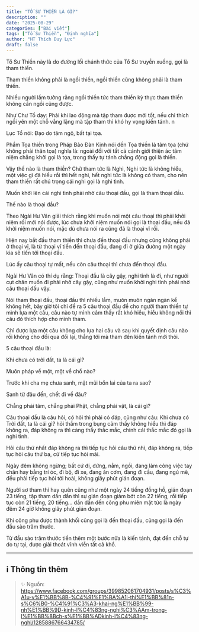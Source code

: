 ```yaml
---
title: "TỔ SƯ THIỀN LÀ GÌ?"
description: ""
date: "2025-08-29"
categories: ["Bài viết"]
tags: ["Tổ Sư Thiền", "Định nghĩa"]
author: "HT Thích Duy Lực"
draft: false
---
```


Tổ Sư Thiền này là do đường lối chánh thức của Tổ Sư truyền xuống, gọi là tham thiền. 

Tham thiền không phải là ngồi thiền, ngồi thiền cũng không phải là tham thiền. 

Nhiều người lầm tưởng rằng ngồi thiền tức tham thiền kỳ thực tham thiền không cần ngồi cũng được.

Như Chư Tổ dạy: Phải khi lao động mà tập tham được mới tốt, nếu chỉ thích ngồi yên một chỗ vắng lặng mà tập tham thì khó hy vọng kiến tánh. n

Lục Tổ nói: Đạo do tâm ngộ, bất tại tọa.

Phẩm Tọa thiền trong Pháp Bảo Đàn Kinh nói đến Tọa thiền là tâm tọa (chứ không phải thân tọa) nghĩa là: ngoài đối với tất cả cảnh giới thiện ác tâm niệm chẳng khởi gọi là tọa, trong thấy tự tánh chẳng động gọi là thiền.

Vậy thế nào là tham thiền? Chữ tham tức là Nghi, Nghi tức là không hiểu, một việc gì đã hiểu rồi thì hết nghi, hết nghi tức là không có tham, cho nên tham thiền rất chú trọng cái nghi gọi là nghi tình.

Muốn khởi lên cái nghi tình phải nhờ câu thoại đầu, gọi là tham thoại đầu.


Thế nào là thoại đầu? 

Theo Ngài Hư Vân giải thích rằng khi muốn nói một câu thoại thì phải khởi niệm rồi mới nói được, lúc chưa khởi niệm muốn nói gọi là thoại đầu, nếu đã khởi niệm muốn nói, mặc dù chưa nói ra cũng đã là thoại vĩ rồi. 

Hiện nay bắt đầu tham thiền thì chưa đến thoại đầu nhưng cũng không phải ở thoại vĩ, là từ thoại vĩ tiến đến thoại đầu, đang đi ở giữa đường một ngày kia sẽ tiến tới thoại đầu.

Lúc ấy câu thoại tự mất, nếu còn câu thoại thì chưa đến thoại đầu. 

Ngài Hư Vân có thí dụ rằng: Thoại đầu là cây gậy, nghi tình là đi, như người cụt chân muốn đi phải nhờ cây gậy, cũng như muốn khởi nghi tình phải nhờ câu thoại đầu vậy.

Nói tham thoại đầu, thoại đầu thì nhiều lắm, muôn muôn ngàn ngàn kể không hết, bây giờ tôi chỉ đề ra 5 câu thoại đầu để cho người tham thiền tự mình lựa một câu, câu nào tự mình cảm thấy rất khó hiểu, hiểu không nổi thì câu đó thích hợp cho mình tham. 

Chỉ được lựa một câu không cho lựa hai câu và sau khi quyết định câu nào rồi không cho đổi qua đổi lại, thẳng tới mà tham đến kiến tánh mới thôi.

5 câu thoại đầu là:

Khi chưa có trời đất, ta là cái gì?

Muôn pháp về một, một về chổ nào?

Trước khi cha mẹ chưa sanh, mặt mũi bổn lai của ta ra sao?

Sanh từ đâu đến, chết đi về đâu?

Chẳng phải tâm, chẳng phải Phật, chẳng phải vật, là cái gì?

Câu thoại đầu là câu hỏi, có hỏi thì phải có đáp, cũng như câu: Khi chưa có Trời đất, ta là cái gì? hỏi thầm trong bụng cảm thấy không hiểu thì đáp không ra, đáp không ra thì càng thấy thắc mắc, chính cái thắc mắc đó gọi là nghi tình.

Hỏi câu thứ nhất đáp không ra thì tiếp tục hỏi câu thứ nhì, đáp không ra, tiếp tục hỏi câu thứ ba, cứ tiếp tục hỏi mãi. 

Ngày đêm không ngừng; bất cứ đi, đứng, nằm, ngồi, đang làm công việc tay chân hay bằng trí óc, đi bộ, đi xe, đang ăn cơm, đang đi cầu, đang ngủ mê, đều phải tiếp tục hỏi tới hoài, không giây phút gián đoạn.

Người sơ tham thì hay quên cũng như một ngày 24 tiếng đồng hồ, gián đoạn 23 tiếng, tập tham dần dần thì sự gián đoạn giảm bớt còn 22 tiếng, rồi tiếp tục còn 21 tiếng, 20 tiếng... dần dần đến công phu miên mật tức là ngày đêm 24 giờ không giây phút gián đoạn.

Khi công phu được thành khối cũng gọi là đến thoại đầu, cũng gọi là đến đầu sào trăm thước. 

Từ đầu sào trăm thước tiến thêm một bước nữa là kiến tánh, đạt đến chỗ tự do tự tại, được giải thoát vĩnh viễn tất cả khổ.

***

## ℹ️ Thông tin thêm

> ✨ Nguồn: https://www.facebook.com/groups/399852061704931/posts/s%C3%A1u-v%E1%BB%8B-%C4%91%E1%BA%A1i-thi%E1%BB%81n-s%C6%B0-%C4%91%C3%A3-khai-ng%E1%BB%99-nh%E1%BB%9D-kinh-l%C4%83ng-nghi%C3%AAm-trong-l%E1%BB%8Bch-s%E1%BB%ADkinh-l%C4%83ng-nghi/1285886766434785/

